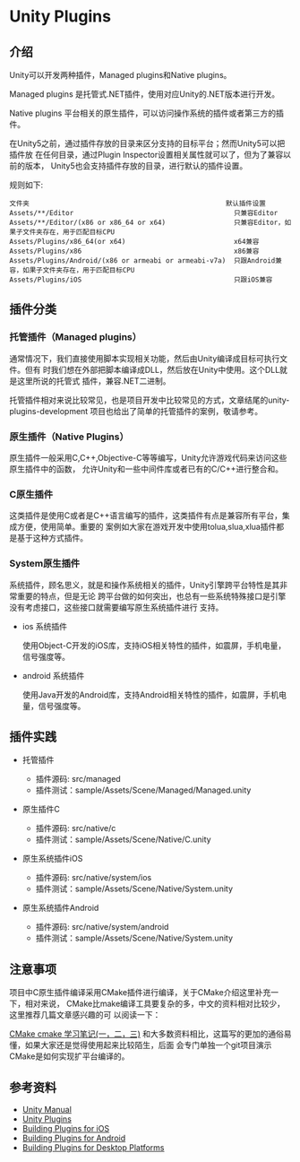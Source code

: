 # Unity Plugins

## 介绍

Unity可以开发两种插件，Managed plugins和Native plugins。

Managed plugins 是托管式.NET插件，使用对应Unity的.NET版本进行开发。

Native plugins 平台相关的原生插件，可以访问操作系统的插件或者第三方的插件。

在Unity5之前，通过插件存放的目录来区分支持的目标平台；然而Unity5可以把插件放
在任何目录，通过Plugin Inspector设置相关属性就可以了，但为了兼容以前的版本，
Unity5也会支持插件存放的目录，进行默认的插件设置。

规则如下:

```
文件夹	                                                默认插件设置
Assets/**/Editor	                                    只兼容Editor
Assets/**/Editor/(x86 or x86_64 or x64)	                只兼容Editor，如果子文件夹存在，用于匹配目标CPU
Assets/Plugins/x86_64(or x64)	                        x64兼容
Assets/Plugins/x86	                                    x86兼容
Assets/Plugins/Android/(x86 or armeabi or armeabi-v7a)	只跟Android兼容，如果子文件夹存在，用于匹配目标CPU
Assets/Plugins/iOS	                                    只跟iOS兼容
```

## 插件分类

### 托管插件（Managed plugins）

通常情况下，我们直接使用脚本实现相关功能，然后由Unity编译成目标可执行文件。但有
时我们想在外部把脚本编译成DLL，然后放在Unity中使用。这个DLL就是这里所说的托管式
插件，兼容.NET二进制。

托管插件相对来说比较常见，也是项目开发中比较常见的方式，文章结尾的unity-plugins-development
项目也给出了简单的托管插件的案例，敬请参考。

### 原生插件（Native Plugins）

原生插件一般采用C,C++,Objective-C等等编写，Unity允许游戏代码来访问这些原生插件中的函数，
允许Unity和一些中间件库或者已有的C/C++进行整合和。

### C原生插件

这类插件是使用C或者是C++语言编写的插件，这类插件有点是兼容所有平台，集成方便，使用简单。重要的
案例如大家在游戏开发中使用tolua,slua,xlua插件都是基于这种方式插件。

### System原生插件

系统插件，顾名思义，就是和操作系统相关的插件，Unity引擎跨平台特性是其非常重要的特点，但是无论
跨平台做的如何突出，也总有一些系统特殊接口是引擎没有考虑接口，这些接口就需要编写原生系统插件进行
支持。

+ ios 系统插件

	使用Object-C开发的iOS库，支持iOS相关特性的插件，如震屏，手机电量，信号强度等。
  
+ android 系统插件
  
	使用Java开发的Android库，支持Android相关特性的插件，如震屏，手机电量，信号强度等。

## 插件实践

+ 托管插件
	- 插件源码: src/managed
	- 插件测试：sample/Assets/Scene/Managed/Managed.unity

+ 原生插件C
	- 插件源码: src/native/c
	- 插件测试：sample/Assets/Scene/Native/C.unity

+ 原生系统插件iOS
	- 插件源码: src/native/system/ios
	- 插件测试：sample/Assets/Scene/Native/System.unity

+ 原生系统插件Android
	- 插件源码: src/native/system/android
	- 插件测试：sample/Assets/Scene/Native/System.unity

## 注意事项

项目中C原生插件编译采用CMake插件进行编译，关于CMake介绍这里补充一下，相对来说，
CMake比make编译工具要复杂的多，中文的资料相对比较少，这里推荐几篇文章感兴趣的可
以阅读一下：

[CMake cmake 学习笔记(一，二，三)](https://my.oschina.net/chen0dgax/blog/151894)
和大多数资料相比，这篇写的更加的通俗易懂，如果大家还是觉得使用起来比较陌生，后面
会专门单独一个git项目演示CMake是如何实现扩平台编译的。

## 参考资料

+ [Unity Manual](https://docs.unity3d.com/Manual/UnityManual.html)
+ [Unity Plugins](https://docs.unity3d.com/Manual/Plugins.html)
+ [Building Plugins for iOS](https://docs.unity3d.com/Manual/PluginsForIOS.html)
+ [Building Plugins for Android](https://docs.unity3d.com/Documentation/Manual/PluginsForAndroid.html)
+ [Building Plugins for Desktop Platforms](https://docs.unity3d.com/Documentation/Manual/PluginsForDesktop.html)